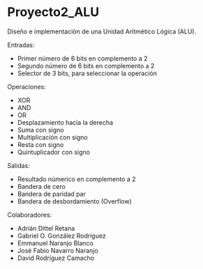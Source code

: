 # Proyecto2_ALU
Diseño e implementación de una Unidad Aritmético Lógica (ALU).

Entradas:
- Primer número de 6 bits en complemento a 2
- Segundo número de 6 bits en complemento a 2
- Selector de 3 bits, para seleccionar la operación

Operaciones:
- XOR
- AND
- OR
- Desplazamiento hacia la derecha
- Suma con signo
- Multiplicación con signo
- Resta con signo
- Quintuplicador con signo

Salidas:
- Resultado númerico en complemento a 2
- Bandera de cero
- Bandera de paridad par
- Bandera de desbordamiento (Overflow)

Colaboradores:
- Adrián Dittel Retana
- Gabriel O. González Rodríguez
- Emmanuel Naranjo Blanco
- José Fabio Navarro Naranjo
- David Rodríguez Camacho
